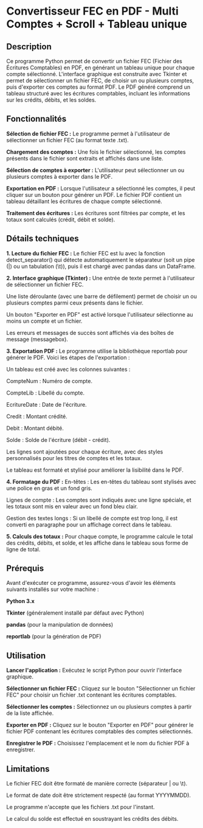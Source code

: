 # Convertisseur FEC en PDF - Multi Comptes + Scroll + Tableau unique
## Description
Ce programme Python permet de convertir un fichier FEC (Fichier des Écritures Comptables) en PDF, en générant un tableau unique pour chaque compte sélectionné. L'interface graphique est construite avec Tkinter et permet de sélectionner un fichier FEC, de choisir un ou plusieurs comptes, puis d'exporter ces comptes au format PDF. Le PDF généré comprend un tableau structuré avec les écritures comptables, incluant les informations sur les crédits, débits, et les soldes.

## Fonctionnalités
**Sélection de fichier FEC :** Le programme permet à l'utilisateur de sélectionner un fichier FEC (au format texte .txt).

**Chargement des comptes :** Une fois le fichier sélectionné, les comptes présents dans le fichier sont extraits et affichés dans une liste.

**Sélection de comptes à exporter :** L'utilisateur peut sélectionner un ou plusieurs comptes à exporter dans le PDF.

**Exportation en PDF :** Lorsque l'utilisateur a sélectionné les comptes, il peut cliquer sur un bouton pour générer un PDF. Le fichier PDF contient un tableau détaillant les écritures de chaque compte sélectionné.

**Traitement des écritures :** Les écritures sont filtrées par compte, et les totaux sont calculés (crédit, débit et solde).

## Détails techniques
**1. Lecture du fichier FEC :**
Le fichier FEC est lu avec la fonction detect_separator() qui détecte automatiquement le séparateur (soit un pipe (|) ou un tabulation (\t)), puis il est chargé avec pandas dans un DataFrame.

**2. Interface graphique (Tkinter) :**
Une entrée de texte permet à l'utilisateur de sélectionner un fichier FEC.

Une liste déroulante (avec une barre de défilement) permet de choisir un ou plusieurs comptes parmi ceux présents dans le fichier.

Un bouton "Exporter en PDF" est activé lorsque l'utilisateur sélectionne au moins un compte et un fichier.

Les erreurs et messages de succès sont affichés via des boîtes de message (messagebox).

**3. Exportation PDF :**
Le programme utilise la bibliothèque reportlab pour générer le PDF. Voici les étapes de l'exportation :

Un tableau est créé avec les colonnes suivantes :

CompteNum : Numéro de compte.

CompteLib : Libellé du compte.

EcritureDate : Date de l'écriture.

Credit : Montant crédité.

Debit : Montant débité.

Solde : Solde de l'écriture (débit - crédit).

Les lignes sont ajoutées pour chaque écriture, avec des styles personnalisés pour les titres de comptes et les totaux.

Le tableau est formaté et stylisé pour améliorer la lisibilité dans le PDF.

**4. Formatage du PDF :**
En-têtes : Les en-têtes du tableau sont stylisés avec une police en gras et un fond gris.

Lignes de compte : Les comptes sont indiqués avec une ligne spéciale, et les totaux sont mis en valeur avec un fond bleu clair.

Gestion des textes longs : Si un libellé de compte est trop long, il est converti en paragraphe pour un affichage correct dans le tableau.

**5. Calculs des totaux :**
Pour chaque compte, le programme calcule le total des crédits, débits, et solde, et les affiche dans le tableau sous forme de ligne de total.

## Prérequis
Avant d'exécuter ce programme, assurez-vous d'avoir les éléments suivants installés sur votre machine :

**Python 3.x**

**Tkinter** (généralement installé par défaut avec Python)

**pandas** (pour la manipulation de données)

**reportlab** (pour la génération de PDF)

## Utilisation
**Lancer l'application :** Exécutez le script Python pour ouvrir l'interface graphique.

**Sélectionner un fichier FEC :** Cliquez sur le bouton "Sélectionner un fichier FEC" pour choisir un fichier .txt contenant les écritures comptables.

**Sélectionner les comptes :** Sélectionnez un ou plusieurs comptes à partir de la liste affichée.

**Exporter en PDF :** Cliquez sur le bouton "Exporter en PDF" pour générer le fichier PDF contenant les écritures comptables des comptes sélectionnés.

**Enregistrer le PDF :** Choisissez l'emplacement et le nom du fichier PDF à enregistrer.

## Limitations
Le fichier FEC doit être formaté de manière correcte (séparateur | ou \t).

Le format de date doit être strictement respecté (au format YYYYMMDD).

Le programme n'accepte que les fichiers .txt pour l'instant.

Le calcul du solde est effectué en soustrayant les crédits des débits.
